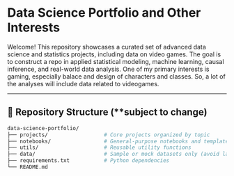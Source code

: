# Data Science Portfolio and Other Interests

Welcome! This repository showcases a curated set of advanced data science and statistics projects, including data on video games.
The goal is to construct a repo in applied statistical modeling, machine learning, causal inference, and real-world data analysis.
One of my primary interests is gaming, especially balace and design of characters and classes. So, a lot of the analyses will include data related to videogames.

---

## 📂 Repository Structure (**subject to change)

```bash
data-science-portfolio/
├── projects/                  # Core projects organized by topic
├── notebooks/                 # General-purpose notebooks and templates
├── utils/                     # Reusable utility functions
├── data/                      # Sample or mock datasets only (avoid large files)
├── requirements.txt           # Python dependencies
└── README.md
